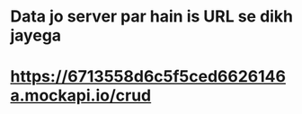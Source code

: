 # Data jo server par hain is URL se dikh jayega
# https://6713558d6c5f5ced6626146a.mockapi.io/crud 
